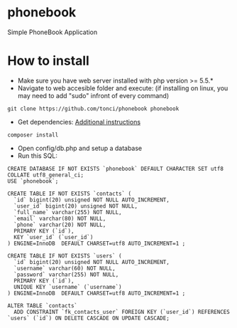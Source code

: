 # phonebook
Simple PhoneBook Application

# How to install
*  Make sure you have web server installed with php version >= 5.5.*
*  Navigate to web accesible folder and execute: (if installing on linux, you may need to add "sudo" infront of every command)
```
git clone https://github.com/tonci/phonebook phonebook
```
*  Get dependencies: [Additional instructions](https://getcomposer.org/doc/00-intro.md)
```
composer install
```
*  Open config/db.php and setup a database
*  Run this SQL:
```
CREATE DATABASE IF NOT EXISTS `phonebook` DEFAULT CHARACTER SET utf8 COLLATE utf8_general_ci;
USE `phonebook`;

CREATE TABLE IF NOT EXISTS `contacts` (
  `id` bigint(20) unsigned NOT NULL AUTO_INCREMENT,
  `user_id` bigint(20) unsigned NOT NULL,
  `full_name` varchar(255) NOT NULL,
  `email` varchar(80) NOT NULL,
  `phone` varchar(20) NOT NULL,
  PRIMARY KEY (`id`),
  KEY `user_id` (`user_id`)
) ENGINE=InnoDB  DEFAULT CHARSET=utf8 AUTO_INCREMENT=1 ;

CREATE TABLE IF NOT EXISTS `users` (
  `id` bigint(20) unsigned NOT NULL AUTO_INCREMENT,
  `username` varchar(60) NOT NULL,
  `password` varchar(255) NOT NULL,
  PRIMARY KEY (`id`),
  UNIQUE KEY `username` (`username`)
) ENGINE=InnoDB  DEFAULT CHARSET=utf8 AUTO_INCREMENT=1 ;

ALTER TABLE `contacts`
  ADD CONSTRAINT `fk_contacts_user` FOREIGN KEY (`user_id`) REFERENCES `users` (`id`) ON DELETE CASCADE ON UPDATE CASCADE;
```
